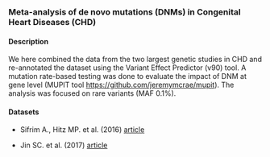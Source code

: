 ### Meta-analysis of de novo mutations (DNMs) in Congenital Heart Diseases (CHD)

#### Description

We here combined the data from the two largest genetic studies in CHD and re-annotated 
the dataset using the Variant Effect Predictor (v90) tool. A mutation rate-based 
testing was done to evaluate the impact of DNM at gene level 
(MUPIT tool https://github.com/jeremymcrae/mupit). The analysis was focused on rare 
variants (MAF 0.1%).

#### Datasets

- Sifrim A., Hitz MP. et al. (2016) [article](https://www.ncbi.nlm.nih.gov/pmc/articles/PMC5988037/)

- Jin SC. et al. (2017) [article](https://www.ncbi.nlm.nih.gov/pmc/articles/PMC5675000/)



